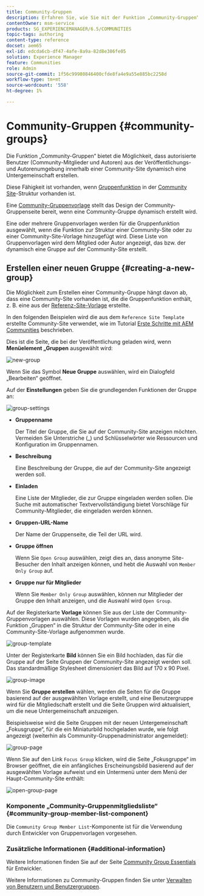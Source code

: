 ```yaml
---
title: Community-Gruppen
description: Erfahren Sie, wie Sie mit der Funktion „Community-Gruppen“ von autorisierten Benutzenden in Publish und Author dynamisch eine Unter-Community innerhalb einer Community-Site erstellen können.
contentOwner: msm-service
products: SG_EXPERIENCEMANAGER/6.5/COMMUNITIES
topic-tags: authoring
content-type: reference
docset: aem65
exl-id: edcda6cb-df47-4afe-8a9a-82d8e386fe05
solution: Experience Manager
feature: Communities
role: Admin
source-git-commit: 1f56c99980846400cfde8fa4e9a55e885bc2258d
workflow-type: tm+mt
source-wordcount: '558'
ht-degree: 1%

---
```


# Community-Gruppen {#community-groups}

Die Funktion „Community-Gruppen“ bietet die Möglichkeit, dass autorisierte Benutzer (Community-Mitglieder und Autoren) aus der Veröffentlichungs- und Autorenumgebung innerhalb einer Community-Site dynamisch eine Untergemeinschaft erstellen.

Diese Fähigkeit ist vorhanden, wenn [Gruppenfunktion](/help/communities/functions.md#groups-function) in der [Community Site](/help/communities/sites-console.md)-Struktur vorhanden ist.

Eine [Community-Gruppenvorlage](/help/communities/tools-groups.md) stellt das Design der Community-Gruppenseite bereit, wenn eine Community-Gruppe dynamisch erstellt wird.

Eine oder mehrere Gruppenvorlagen werden für die Gruppenfunktion ausgewählt, wenn die Funktion zur Struktur einer Community-Site oder zu einer Community-Site-Vorlage hinzugefügt wird. Diese Liste von Gruppenvorlagen wird dem Mitglied oder Autor angezeigt, das bzw. der dynamisch eine Gruppe auf der Community-Site erstellt.

## Erstellen einer neuen Gruppe {#creating-a-new-group}

Die Möglichkeit zum Erstellen einer Community-Gruppe hängt davon ab, dass eine Community-Site vorhanden ist, die die Gruppenfunktion enthält, z. B. eine aus der [Referenz-Site-Vorlage](/help/communities/sites.md) erstellte.

In den folgenden Beispielen wird die aus dem `Reference Site Template` erstellte Community-Site verwendet, wie im Tutorial [Erste Schritte mit AEM Communities](/help/communities/getting-started.md) beschrieben.

Dies ist die Seite, die bei der Veröffentlichung geladen wird, wenn **Menüelement „Gruppen** ausgewählt wird:

![new-group](assets/new-group.png)

Wenn Sie das Symbol **Neue Gruppe** auswählen, wird ein Dialogfeld „Bearbeiten“ geöffnet.

Auf der **Einstellungen** geben Sie die grundlegenden Funktionen der Gruppe an:

![group-settings](assets/group-settings.png)

* **Gruppenname**

  Der Titel der Gruppe, die Sie auf der Community-Site anzeigen möchten. Vermeiden Sie Unterstriche (_) und Schlüsselwörter wie Ressourcen und Konfiguration im Gruppennamen.

* **Beschreibung**

  Eine Beschreibung der Gruppe, die auf der Community-Site angezeigt werden soll.

* **Einladen**

  Eine Liste der Mitglieder, die zur Gruppe eingeladen werden sollen. Die Suche mit automatischer Textvervollständigung bietet Vorschläge für Community-Mitglieder, die eingeladen werden können.

* **Gruppen-URL-Name**

  Der Name der Gruppenseite, die Teil der URL wird.

* **Gruppe öffnen**

  Wenn Sie `Open Group` auswählen, zeigt dies an, dass anonyme Site-Besucher den Inhalt anzeigen können, und hebt die Auswahl von `Member Only Group` auf.

* **Gruppe nur für Mitglieder**

  Wenn Sie `Member Only Group` auswählen, können nur Mitglieder der Gruppe den Inhalt anzeigen, und die Auswahl wird `Open Group`.

Auf der Registerkarte **Vorlage** können Sie aus der Liste der Community-Gruppenvorlagen auswählen. Diese Vorlagen wurden angegeben, als die Funktion „Gruppen“ in die Struktur der Community-Site oder in eine Community-Site-Vorlage aufgenommen wurde.

![group-template](assets/group-template.png)

Unter der Registerkarte **Bild** können Sie ein Bild hochladen, das für die Gruppe auf der Seite Gruppen der Community-Site angezeigt werden soll. Das standardmäßige Stylesheet dimensioniert das Bild auf 170 x 90 Pixel.

![group-image](assets/group-image.png)

Wenn Sie **Gruppe erstellen** wählen, werden die Seiten für die Gruppe basierend auf der ausgewählten Vorlage erstellt, und eine Benutzergruppe wird für die Mitgliedschaft erstellt und die Seite Gruppen wird aktualisiert, um die neue Untergemeinschaft anzuzeigen.

Beispielsweise wird die Seite Gruppen mit der neuen Untergemeinschaft „Fokusgruppe“, für die ein Miniaturbild hochgeladen wurde, wie folgt angezeigt (weiterhin als Community-Gruppenadministrator angemeldet):

![group-page](assets/group-page.png)

Wenn Sie auf den Link `Focus Group` klicken, wird die Seite „Fokusgruppe“ im Browser geöffnet, die ein anfängliches Erscheinungsbild basierend auf der ausgewählten Vorlage aufweist und ein Untermenü unter dem Menü der Haupt-Community-Site enthält:

![open-group-page](assets/open-group-page.png)

### Komponente „Community-Gruppenmitgliedsliste“ {#community-group-member-list-component}

Die `Community Group Member List`-Komponente ist für die Verwendung durch Entwickler von Gruppenvorlagen vorgesehen.

### Zusätzliche Informationen {#additional-information}

Weitere Informationen finden Sie auf der Seite [Community Group Essentials](/help/communities/essentials-groups.md) für Entwickler.

Weitere Informationen zu Community-Gruppen finden Sie unter [Verwalten von Benutzern und Benutzergruppen](/help/communities/users.md).

